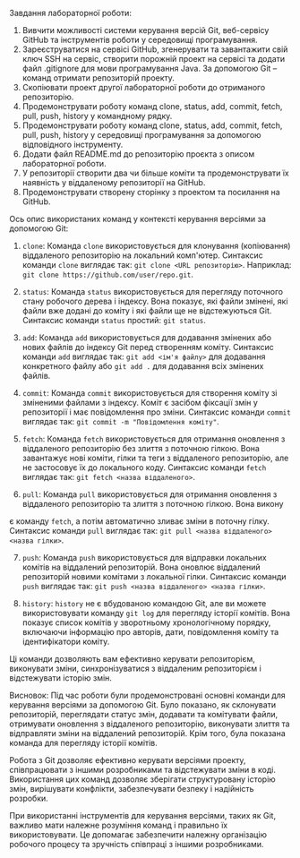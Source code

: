 Завдання лабораторної роботи:
1. Вивчити можливості системи керування версій Git, веб-сервісу GitHub 
та інструментів роботи у середовищі програмування. 
2. Зареєструватися на сервісі GitHub, згенерувати та завантажити свій 
ключ SSH на сервіс, створити порожній проект на сервісі та додати файл 
.gitignore для мови програмування Java. За допомогою Git – команд 
отримати репозиторій проекту.
3. Скопіювати проект другої лабораторної роботи до отриманого 
репозиторію.
4. Продемонструвати роботу команд clone, status, add, commit, fetch, pull, 
push, history у командному рядку.
5. Продемонструвати роботу команд clone, status, add, commit, fetch, pull, 
push, history у середовищі програмування за допомогою відповідного 
інструменту. 
6. Додати файл README.md до репозиторію проєкта з описом 
лабораторної роботи.
7. У репозиторії створити два чи більше коміти та продемонструвати їх 
наявність у віддаленому репозиторії на GitHub.
8. Продемонструвати створену сторінку з проектом та посилання на 
GitHub.

Ось опис використаних команд у контексті керування версіями за допомогою Git:

1. `clone`: Команда `clone` використовується для клонування (копіювання) віддаленого репозиторію на локальний комп'ютер. Синтаксис команди `clone` виглядає так: `git clone <URL репозиторію>`. Наприклад: `git clone https://github.com/user/repo.git`.

2. `status`: Команда `status` використовується для перегляду поточного стану робочого дерева і індексу. Вона показує, які файли змінені, які файли вже додані до коміту і які файли ще не відстежуються Git. Синтаксис команди `status` простий: `git status`.

3. `add`: Команда `add` використовується для додавання змінених або нових файлів до індексу Git перед створенням коміту. Синтаксис команди `add` виглядає так: `git add <ім'я файлу>` для додавання конкретного файлу або `git add .` для додавання всіх змінених файлів.

4. `commit`: Команда `commit` використовується для створення коміту зі зміненими файлами з індексу. Коміт є засібом фіксації змін у репозиторії і має повідомлення про зміни. Синтаксис команди `commit` виглядає так: `git commit -m "Повідомлення коміту"`.

5. `fetch`: Команда `fetch` використовується для отримання оновлення з віддаленого репозиторію без злиття з поточною гілкою. Вона завантажує нові коміти, гілки та теги з віддаленого репозиторію, але не застосовує їх до локального коду. Синтаксис команди `fetch` виглядає так: `git fetch <назва віддаленого>`.

6. `pull`: Команда `pull` використовується для отримання оновлення з віддаленого репозиторію та злиття з поточною гілкою. Вона викону

є команду `fetch`, а потім автоматично зливає зміни в поточну гілку. Синтаксис команди `pull` виглядає так: `git pull <назва віддаленого> <назва гілки>`.

7. `push`: Команда `push` використовується для відправки локальних комітів на віддалений репозиторій. Вона оновлює віддалений репозиторій новими комітами з локальної гілки. Синтаксис команди `push` виглядає так: `git push <назва віддаленого> <назва гілки>`.

8. `history`: `history` не є вбудованою командою Git, але ви можете використовувати команду `git log` для перегляду історії комітів. Вона показує список комітів у зворотньому хронологічному порядку, включаючи інформацію про авторів, дати, повідомлення коміту та ідентифікатори коміту.

Ці команди дозволяють вам ефективно керувати репозиторієм, виконувати зміни, синхронізуватися з віддаленим репозиторієм і відстежувати історію змін.


Висновок:
Під час роботи були продемонстровані основні команди для керування версіями за допомогою Git. Було показано, як склонувати репозиторій, переглядати статус змін, додавати та комітувати файли, отримувати оновлення з віддаленого репозиторію, виконувати злиття та відправляти зміни на віддалений репозиторій. Крім того, була показана команда для перегляду історії комітів.

Робота з Git дозволяє ефективно керувати версіями проекту, співпрацювати з іншими розробниками та відстежувати зміни в коді. Використання цих команд дозволяє зберігати структуровану історію змін, вирішувати конфлікти, забезпечувати безпеку і надійність розробки.

При використанні інструментів для керування версіями, таких як Git, важливо мати належне розуміння команд і правильно їх використовувати. Це допомагає забезпечити належну організацію робочого процесу та зручність співпраці з іншими розробниками.
